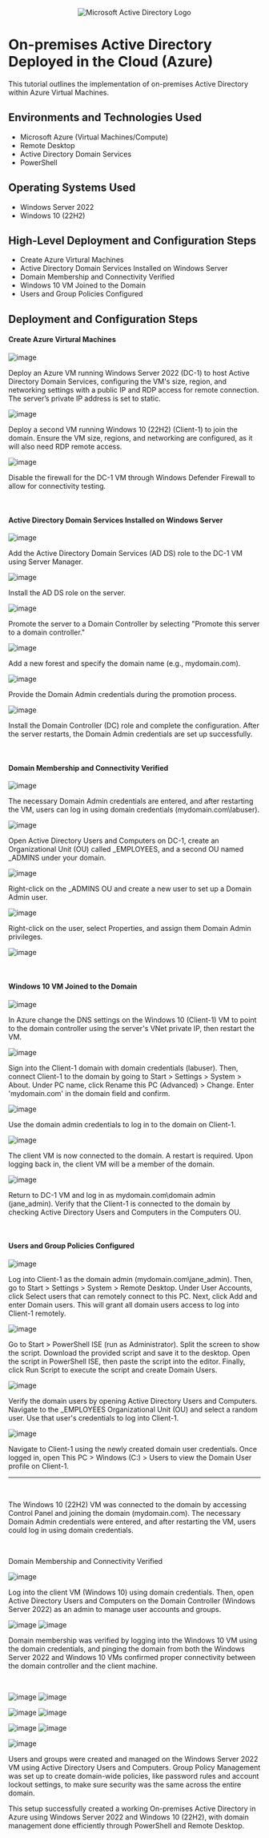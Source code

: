 <p align="center">
<img src="https://i.imgur.com/pU5A58S.png" alt="Microsoft Active Directory Logo"/>
</p>

<h1>On-premises Active Directory Deployed in the Cloud (Azure)</h1>
This tutorial outlines the implementation of on-premises Active Directory within Azure Virtual Machines.<br />


<h2>Environments and Technologies Used</h2>

- Microsoft Azure (Virtual Machines/Compute)
- Remote Desktop
- Active Directory Domain Services
- PowerShell

<h2>Operating Systems Used </h2>

- Windows Server 2022
- Windows 10 (22H2)

<h2>High-Level Deployment and Configuration Steps</h2>

- Create Azure Virtural Machines
- Active Directory Domain Services Installed on Windows Server
- Domain Membership and Connectivity Verified
- Windows 10 VM Joined to the Domain
- Users and Group Policies Configured

<h2>Deployment and Configuration Steps</h2>

<p>
<h4>Create Azure Virtural Machines</h4>

![image](https://github.com/user-attachments/assets/8b239299-f7ac-4348-902e-e3cbd1d6ed9a)

</p>
<p>
Deploy an Azure VM running Windows Server 2022 (DC-1) to host Active Directory Domain Services, configuring the VM's size, region, and networking settings with a public IP and RDP access for remote connection. The server’s private IP address is set to static.
</p>
<p>

![image](https://github.com/user-attachments/assets/eea8af42-6473-4bea-843c-564b83252a1c)

</p>
<p>
Deploy a second VM running Windows 10 (22H2) (Client-1) to join the domain. Ensure the VM size, regions, and networking are configured, as it will also need RDP remote access.
</p>
<p>



![image](https://github.com/user-attachments/assets/15e43c64-b58d-47a2-a226-a66067c63042)

</p>
<p>
Disable the firewall for the DC-1 VM through Windows Defender Firewall to allow for connectivity testing.
</p>
<p>


</p>
<br />

<p>
<h4>Active Directory Domain Services Installed on Windows Server</h4>

![image](https://github.com/user-attachments/assets/82f5b9b3-5704-4012-8e62-939b90ed2f0c)

</p>
<p>
Add the Active Directory Domain Services (AD DS) role to the DC-1 VM using Server Manager.
</p>
<p>

![image](https://github.com/user-attachments/assets/41268788-e34a-4630-9d5f-34dff5768552)

</p>
<p>
Install the AD DS role on the server.
</p>
<p>

![image](https://github.com/user-attachments/assets/cb4a2082-0350-413b-a9fa-5cb4587cf07c)

</p>
<p>
Promote the server to a Domain Controller by selecting "Promote this server to a domain controller."
</p>
<p>

![image](https://github.com/user-attachments/assets/e873a841-e9dc-435f-b775-8faa1d502c97)

</p>
<p>
Add a new forest and specify the domain name (e.g., mydomain.com).
</p>
<p>

![image](https://github.com/user-attachments/assets/4fffae21-eb50-4801-b13f-81d94f9b08d4)

</p>
<p>
Provide the Domain Admin credentials during the promotion process.
</p>
<p>
  
![image](https://github.com/user-attachments/assets/6b95c2e1-c5ad-458e-bc12-dc0f256dd50f)

</p>
<p>
Install the Domain Controller (DC) role and complete the configuration. After the server restarts, the Domain Admin credentials are set up successfully.
</p>
<p>


</p>
<br />

<p>
<h4>Domain Membership and Connectivity Verified</h4>

![image](https://github.com/user-attachments/assets/61480065-cd96-4a0c-992a-50089eebac00)

</p>
<p>
The necessary Domain Admin credentials are entered, and after restarting the VM, users can log in using domain credentials (mydomain.com\labuser).
</p>
<p>

![image](https://github.com/user-attachments/assets/32353a93-c307-40d5-9cf9-08f148578a9b)

</p>
<p>
Open Active Directory Users and Computers on DC-1, create an Organizational Unit (OU) called _EMPLOYEES, and a second OU named _ADMINS under your domain.
</p>
<p>

![image](https://github.com/user-attachments/assets/3eb974b2-f424-4b90-b3ce-9226c368e68c)

</p>
<p>
Right-click on the _ADMINS OU and create a new user to set up a Domain Admin user. 
</p>
<p>

![image](https://github.com/user-attachments/assets/2ab53e69-0d4d-4983-a306-0a36bf611175)

</p>
<p>
Right-click on the user, select Properties, and assign them Domain Admin privileges.
</p>
<p>

![image](https://github.com/user-attachments/assets/98f43f6d-8b5f-4a8b-973d-842b0800271d)  
 
</p>
<p>


</p>
<br />

<p>
<h4>Windows 10 VM Joined to the Domain</h4>

![image](https://github.com/user-attachments/assets/9c63196b-6db1-4628-997b-11a5bd618f74)

</p>
<p>
In Azure change the DNS settings on the Windows 10 (Client-1) VM to point to the domain controller using the server's VNet private IP, then restart the VM.
</p>
<p>

![image](https://github.com/user-attachments/assets/e50a1a76-92f9-4520-aadc-4aede8a30008)

</p>
<p>
Sign into the Client-1 domain with domain credentials (labuser). Then, connect Client-1 to the domain by going to Start > Settings > System > About. Under PC name, click Rename this PC (Advanced) > Change. Enter 'mydomain.com' in the domain field and confirm. 
</p>
<p>

![image](https://github.com/user-attachments/assets/98f43f6d-8b5f-4a8b-973d-842b0800271d)

</p>
<p>
Use the domain admin credentials to log in to the domain on Client-1.
</p>
<p>

![image](https://github.com/user-attachments/assets/7bd54faf-31b7-49c0-b2f3-10dc0c5b4eb8)

</p>
<p>
The client VM is now connected to the domain. A restart is required. Upon logging back in, the client VM will be a member of the domain.
</p>
<p>

![image](https://github.com/user-attachments/assets/41905e10-11ca-4502-9986-e3f5aa166a62)

</p>
<p>
Return to DC-1 VM and log in as mydomain.com\domain admin (jane_admin). Verify that the Client-1 is connected to the domain by checking Active Directory Users and Computers in the Computers OU.
</p>
<p>


</p>
<br />

<p>

<h4>Users and Group Policies Configured</h4>


![image](https://github.com/user-attachments/assets/ea334f3f-332b-4208-834c-09eeac93253e)


Log into Client-1 as the domain admin (mydomain.com\jane_admin). Then, go to Start > Settings > System > Remote Desktop. Under User Accounts, click Select users that can remotely connect to this PC. Next, click Add and enter Domain users. This will grant all domain users access to log into Client-1 remotely.


![image](https://github.com/user-attachments/assets/c4467ae6-1ed0-4a0e-9a09-1cac174643d9)

Go to Start > PowerShell ISE (run as Administrator). Split the screen to show the script. Download the provided script and save it to the desktop. Open the script in PowerShell ISE, then paste the script into the editor. Finally, click Run Script to execute the script and create Domain Users.

![image](https://github.com/user-attachments/assets/2119f041-b2d0-49cb-8b86-252a8c2a7d4e)


Verify the domain users by opening Active Directory Users and Computers. Navigate to the _EMPLOYEES Organizational Unit (OU) and select a random user. Use that user's credentials to log into Client-1.


![image](https://github.com/user-attachments/assets/d45d00df-dbde-47d5-8120-5b6e789e0ff0)


Navigate to Client-1 using the newly created domain user credentials. Once logged in, open This PC > Windows (C:) > Users to view the Domain User profile on Client-1.










----





</p>
<p>

  
</p>
<br />

<p>





</p>
<p>
The Windows 10 (22H2) VM was connected to the domain by accessing Control Panel and joining the domain (mydomain.com). The necessary Domain Admin credentials were entered, and after restarting the VM, users could log in using domain credentials.
</p>
<br />
<p>
<h>Domain Membership and Connectivity Verified</h> 

![image](https://github.com/user-attachments/assets/2ab53e69-0d4d-4983-a306-0a36bf611175)

Log into the client VM (Windows 10) using domain credentials. Then, open Active Directory Users and Computers on the Domain Controller (Windows Server 2022) as an admin to manage user accounts and groups.
</p>
<p>





![image](https://github.com/user-attachments/assets/41905e10-11ca-4502-9986-e3f5aa166a62)
![image](https://github.com/user-attachments/assets/811533a0-c2b5-4286-8371-989ce0418801)

</p>
<p>
Domain membership was verified by logging into the Windows 10 VM using the domain credentials, and pinging the domain from both the Windows Server 2022 and Windows 10 VMs confirmed proper connectivity between the domain controller and the client machine.
</p>
<br />

<p>

![image](https://github.com/user-attachments/assets/c4467ae6-1ed0-4a0e-9a09-1cac174643d9)
![image](https://github.com/user-attachments/assets/2119f041-b2d0-49cb-8b86-252a8c2a7d4e)

![image](https://github.com/user-attachments/assets/cbc0fe6e-de00-4bb5-94d7-e2bdf68781fc)
![image](https://github.com/user-attachments/assets/d45d00df-dbde-47d5-8120-5b6e789e0ff0)

</p>
<p>
</p>

![image](https://github.com/user-attachments/assets/6fbac9ba-07b6-41bb-a162-d3f093faea90)
![image](https://github.com/user-attachments/assets/fee21f53-6e96-4372-a06a-724cfb03d8b3)

</p>
<p>
</p>

![image](https://github.com/user-attachments/assets/ac0adf43-079b-4767-80d5-6c26f4310d94)

</p>
<p>

Users and groups were created and managed on the Windows Server 2022 VM using Active Directory Users and Computers. Group Policy Management was set up to create domain-wide policies, like password rules and account lockout settings, to make sure security was the same across the entire domain.

This setup successfully created a working On-premises Active Directory in Azure using Windows Server 2022 and Windows 10 (22H2), with domain management done efficiently through PowerShell and Remote Desktop.

</p>
<br />
